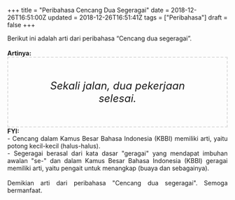 +++
title = "Peribahasa Cencang Dua Segeragai"
date = 2018-12-26T16:51:00Z
updated = 2018-12-26T16:51:41Z
tags = ["Peribahasa"]
draft = false
+++

<div dir="ltr" style="text-align: left;" trbidi="on"><div style="text-align: justify;">Berikut ini adalah arti dari peribahasa “Cencang dua segeragai”.</div><br /><div style="text-align: justify;"><b>Artinya:</b></div><div style="border: 2px dashed #ddd; font-size: 24px; height: auto; margin: 0 auto; padding: 50px; text-align: center; width: auto;"><i>Sekali jalan, dua pekerjaan selesai.</i></div><div style="text-align: justify;"><b>FYI:</b><br />- Cencang dalam Kamus Besar Bahasa Indonesia (KBBI) memiliki arti, yaitu potong kecil-kecil (halus-halus).<br />- Segeragai berasal dari kata dasar "geragai" yang mendapat imbuhan awalan "se-" dan dalam Kamus Besar Bahasa Indonesia (KBBI) geragai memiliki arti, yaitu pengait untuk menangkap (buaya dan sebagainya).</div><br /><div style="text-align: justify;">Demikian arti dari peribahasa "Cencang dua segeragai". Semoga bermanfaat. </div></div>

